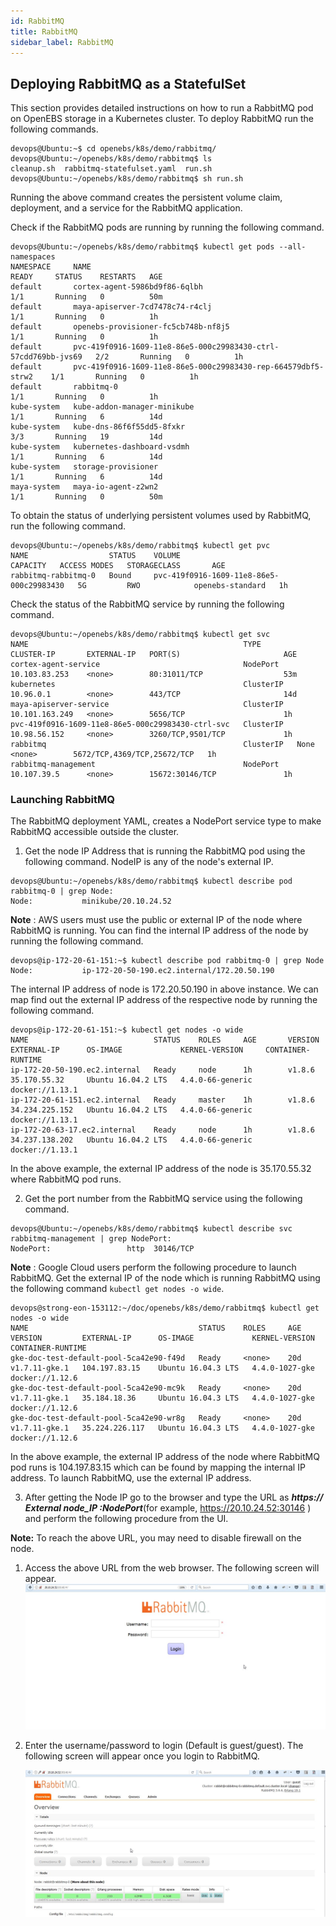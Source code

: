 ```yaml
---
id: RabbitMQ
title: RabbitMQ
sidebar_label: RabbitMQ
---
```


## Deploying RabbitMQ as a StatefulSet

This section provides detailed instructions on how to run a RabbitMQ pod on OpenEBS storage in a Kubernetes cluster. To deploy RabbitMQ run the following commands.
```
devops@Ubuntu:~$ cd openebs/k8s/demo/rabbitmq/
devops@Ubuntu:~/openebs/k8s/demo/rabbitmq$ ls
cleanup.sh  rabbitmq-statefulset.yaml  run.sh
devops@Ubuntu:~/openebs/k8s/demo/rabbitmq$ sh run.sh
```
Running the above command creates the persistent volume claim, deployment, and a service for the RabbitMQ application.

Check if the RabbitMQ pods are running by running the following command.
```
devops@Ubuntu:~/openebs/k8s/demo/rabbitmq$ kubectl get pods --all-namespaces
NAMESPACE     NAME                                                             READY     STATUS    RESTARTS   AGE
default       cortex-agent-5986bd9f86-6qlbh                                    1/1       Running   0          50m
default       maya-apiserver-7cd7478c74-r4clj                                  1/1       Running   0          1h
default       openebs-provisioner-fc5cb748b-nf8j5                              1/1       Running   0          1h
default       pvc-419f0916-1609-11e8-86e5-000c29983430-ctrl-57cdd769bb-jvs69   2/2       Running   0          1h
default       pvc-419f0916-1609-11e8-86e5-000c29983430-rep-664579dbf5-strw2    1/1       Running   0          1h
default       rabbitmq-0                                                       1/1       Running   0          1h
kube-system   kube-addon-manager-minikube                                      1/1       Running   6          14d
kube-system   kube-dns-86f6f55dd5-8fxkr                                        3/3       Running   19         14d
kube-system   kubernetes-dashboard-vsdmh                                       1/1       Running   6          14d
kube-system   storage-provisioner                                              1/1       Running   6          14d
maya-system   maya-io-agent-z2wn2                                              1/1       Running   0          50m
```
To obtain the status of underlying persistent volumes used by RabbitMQ, run the following command.
```
devops@Ubuntu:~/openebs/k8s/demo/rabbitmq$ kubectl get pvc
NAME                  STATUS    VOLUME                                     CAPACITY   ACCESS MODES   STORAGECLASS       AGE
rabbitmq-rabbitmq-0   Bound     pvc-419f0916-1609-11e8-86e5-000c29983430   5G         RWO            openebs-standard   1h
```
Check the status of the RabbitMQ service by running the following command.
```
devops@Ubuntu:~/openebs/k8s/demo/rabbitmq$ kubectl get svc
NAME                                                TYPE        CLUSTER-IP       EXTERNAL-IP   PORT(S)                       AGE
cortex-agent-service                                NodePort    10.103.83.253    <none>        80:31011/TCP                  53m
kubernetes                                          ClusterIP   10.96.0.1        <none>        443/TCP                       14d
maya-apiserver-service                              ClusterIP   10.101.163.249   <none>        5656/TCP                      1h
pvc-419f0916-1609-11e8-86e5-000c29983430-ctrl-svc   ClusterIP   10.98.56.152     <none>        3260/TCP,9501/TCP             1h
rabbitmq                                            ClusterIP   None             <none>        5672/TCP,4369/TCP,25672/TCP   1h
rabbitmq-management                                 NodePort    10.107.39.5      <none>        15672:30146/TCP               1h
```
### Launching  RabbitMQ
The RabbitMQ deployment YAML, creates a NodePort service type to make RabbitMQ accessible outside the cluster.

1. Get the node IP Address that is running the RabbitMQ pod using the following command. NodeIP is any of the node's external IP.

```
devops@Ubuntu:~/openebs/k8s/demo/rabbitmq$ kubectl describe pod rabbitmq-0 | grep Node:
Node:           minikube/20.10.24.52
```

 **Note** : AWS users must use the public or external IP of the node where RabbitMQ is running. You can find the internal IP address of the node by running the following command.

```
devops@ip-172-20-61-151:~$ kubectl describe pod rabbitmq-0 | grep Node
Node:           ip-172-20-50-190.ec2.internal/172.20.50.190
```

The internal IP address of node is 172.20.50.190 in above instance. We can map find out the external IP address of the respective node by running the following command.

```
devops@ip-172-20-61-151:~$ kubectl get nodes -o wide
NAME                            STATUS    ROLES     AGE       VERSION   EXTERNAL-IP      OS-IMAGE             KERNEL-VERSION     CONTAINER-RUNTIME
ip-172-20-50-190.ec2.internal   Ready     node      1h        v1.8.6    35.170.55.32     Ubuntu 16.04.2 LTS   4.4.0-66-generic   docker://1.13.1
ip-172-20-61-151.ec2.internal   Ready     master    1h        v1.8.6    34.234.225.152   Ubuntu 16.04.2 LTS   4.4.0-66-generic   docker://1.13.1
ip-172-20-63-17.ec2.internal    Ready     node      1h        v1.8.6    34.237.138.202   Ubuntu 16.04.2 LTS   4.4.0-66-generic   docker://1.13.1
```

In the above example, the external IP address of the node is 35.170.55.32 where RabbitMQ pod runs.

2. Get the port number from the RabbitMQ service using the following command.

```
devops@Ubuntu:~/openebs/k8s/demo/rabbitmq$ kubectl describe svc rabbitmq-management | grep NodePort:
NodePort:                 http  30146/TCP 
```

**Note** : Google Cloud users perform the following procedure to launch RabbitMQ. Get the external IP of the node which is running RabbitMQ using the following command `kubectl get nodes -o wide`. 


```
devops@strong-eon-153112:~/doc/openebs/k8s/demo/rabbitmq$ kubectl get nodes -o wide
NAME                                      STATUS    ROLES     AGE       VERSION         EXTERNAL-IP      OS-IMAGE             KERNEL-VERSION   CONTAINER-RUNTIME
gke-doc-test-default-pool-5ca42e90-f49d   Ready     <none>    20d       v1.7.11-gke.1   104.197.83.15    Ubuntu 16.04.3 LTS   4.4.0-1027-gke   docker://1.12.6
gke-doc-test-default-pool-5ca42e90-mc9k   Ready     <none>    20d       v1.7.11-gke.1   35.184.18.36     Ubuntu 16.04.3 LTS   4.4.0-1027-gke   docker://1.12.6
gke-doc-test-default-pool-5ca42e90-wr8g   Ready     <none>    20d       v1.7.11-gke.1   35.224.226.117   Ubuntu 16.04.3 LTS   4.4.0-1027-gke   docker://1.12.6
```

In the above example, the external IP address of the node where RabbitMQ pod runs is 104.197.83.15 which can be found by mapping the internal IP address. To launch RabbitMQ, use the external IP address.

3. After getting the Node IP go to the browser and type the URL as **_https:// External node_IP :NodePort_**(for example, https://20.10.24.52:30146 ) and perform the following procedure from the UI.

**Note:** To reach the above URL, you may need to disable firewall on the node.

1. Access the above URL from the web browser. The following screen will appear. 
  ![rabbitmq](assets/rabbitmqlogin.jpg)

2. Enter the username/password to login (Default is guest/guest). The following screen will appear once you login to RabbitMQ.

   ![rabbitmqlogin](assets/rabbitmqdashboard.jpg)


<script> (function(h,o,t,j,a,r){ h.hj=h.hj||function(){(h.hj.q=h.hj.q||[]).push(arguments)}; h._hjSettings={hjid:785693,hjsv:6}; a=o.getElementsByTagName('head')[0]; r=o.createElement('script');r.async=1; r.src=t+h._hjSettings.hjid+j+h._hjSettings.hjsv; a.appendChild(r); })(window,document,'https://static.hotjar.com/c/hotjar-','.js?sv='); </script>
